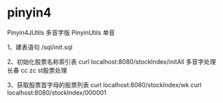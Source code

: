 # pinyin4

Pinyin4JUtils 多音字版
PinyinUtils  单音

1、建表语句  /sql/init.sql

2、初始化股票名称索引表 curl localhost:8080/stockIndex/initAll
多音字处理   长春  cc  zc
st股票处理


3、获取股票首字母的股票列表
curl  localhost:8080/stockIndex/wk
curl  localhost:8080/stockIndex/000001